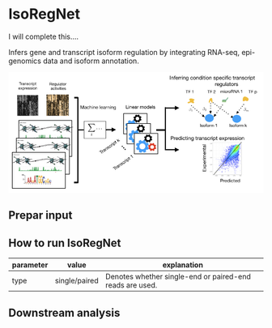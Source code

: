 # IsoRegNet



I will complete this....

Infers gene and transcript isoform regulation by integrating RNA-seq, epi-genomics data and isoform annotation.


![myimage-alt-tag](https://github.com/CSBioAzim/IsoRegNet/blob/master/Pipeline.png.001.jpeg)


## Prepar input


## How to run IsoRegNet

parameter | value | explanation 
-----------|--------------|---------
type | single/paired |  Denotes whether single-end or paired-end reads are used.

## Downstream analysis
